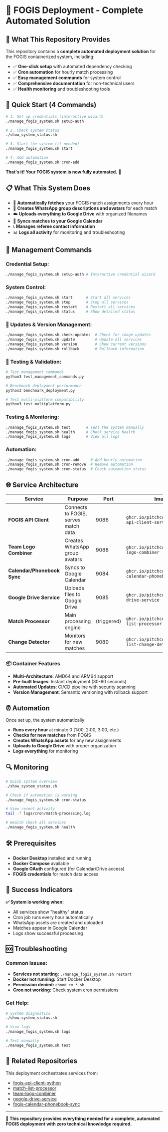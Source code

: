 # 🚀 FOGIS Deployment - Complete Automated Solution

## **🎯 What This Repository Provides**

This repository contains a **complete automated deployment solution** for the FOGIS containerized system, including:

- ✅ **One-click setup** with automated dependency checking
- ✅ **Cron automation** for hourly match processing  
- ✅ **Easy management commands** for system control
- ✅ **Comprehensive documentation** for non-technical users
- ✅ **Health monitoring** and troubleshooting tools

## **🚀 Quick Start (4 Commands)**

```bash
# 1. Set up credentials (interactive wizard)
./manage_fogis_system.sh setup-auth

# 2. Check system status
./show_system_status.sh

# 3. Start the system (if needed)
./manage_fogis_system.sh start

# 4. Add automation
./manage_fogis_system.sh cron-add
```

**That's it! Your FOGIS system is now fully automated.** 🎉

## **📋 What This System Does**

- 🔄 **Automatically fetches** your FOGIS match assignments every hour
- 📱 **Creates WhatsApp group descriptions and avatars** for each match
- ☁️ **Uploads everything to Google Drive** with organized filenames
- 📅 **Syncs matches to your Google Calendar**
- 📞 **Manages referee contact information**
- 📊 **Logs all activity** for monitoring and troubleshooting

## **🔧 Management Commands**

### **Credential Setup:**
```bash
./manage_fogis_system.sh setup-auth # Interactive credential wizard
```

### **System Control:**
```bash
./manage_fogis_system.sh start      # Start all services
./manage_fogis_system.sh stop       # Stop all services
./manage_fogis_system.sh restart    # Restart all services
./manage_fogis_system.sh status     # Show detailed status
```

### **🔄 Updates & Version Management:**
```bash
./manage_fogis_system.sh check-updates  # Check for image updates
./manage_fogis_system.sh update         # Update all services
./manage_fogis_system.sh version        # Show current versions
./manage_fogis_system.sh rollback       # Rollback information
```

### **🧪 Testing & Validation:**
```bash
# Test management commands
python3 test_management_commands.py

# Benchmark deployment performance
python3 benchmark_deployment.py

# Test multi-platform compatibility
python3 test_multiplatform.py
```

### **Testing & Monitoring:**
```bash
./manage_fogis_system.sh test       # Test the system manually
./manage_fogis_system.sh health     # Check service health
./manage_fogis_system.sh logs       # View all logs
```

### **Automation:**
```bash
./manage_fogis_system.sh cron-add     # Add hourly automation
./manage_fogis_system.sh cron-remove  # Remove automation
./manage_fogis_system.sh cron-status  # Check automation status
```

## **🌐 Service Architecture**

| Service | Purpose | Port | Image |
|---------|---------|------|-------|
| **FOGIS API Client** | Connects to FOGIS, serves match data | 9086 | `ghcr.io/pitchconnect/fogis-api-client-service` |
| **Team Logo Combiner** | Creates WhatsApp group avatars | 9088 | `ghcr.io/pitchconnect/team-logo-combiner` |
| **Calendar/Phonebook Sync** | Syncs to Google Calendar | 9084 | `ghcr.io/pitchconnect/fogis-calendar-phonebook-sync` |
| **Google Drive Service** | Uploads files to Google Drive | 9085 | `ghcr.io/pitchconnect/google-drive-service` |
| **Match Processor** | Main processing engine | (triggered) | `ghcr.io/pitchconnect/match-list-processor` |
| **Change Detector** | Monitors for new matches | 9080 | `ghcr.io/pitchconnect/match-list-change-detector` |

### **📦 Container Features**
- **Multi-Architecture**: AMD64 and ARM64 support
- **Pre-built Images**: Instant deployment (30-60 seconds)
- **Automated Updates**: CI/CD pipeline with security scanning
- **Version Management**: Semantic versioning with rollback support

## **⏰ Automation**

Once set up, the system automatically:
- **Runs every hour** at minute 0 (1:00, 2:00, 3:00, etc.)
- **Checks for new matches** from FOGIS
- **Creates WhatsApp assets** for any new assignments
- **Uploads to Google Drive** with proper organization
- **Logs everything** for monitoring

## **🔍 Monitoring**

```bash
# Quick system overview
./show_system_status.sh

# Check if automation is working
./manage_fogis_system.sh cron-status

# View recent activity
tail -f logs/cron/match-processing.log

# Health check all services
./manage_fogis_system.sh health
```

## **🛠️ Prerequisites**

- **Docker Desktop** installed and running
- **Docker Compose** available
- **Google OAuth** configured (for Calendar/Drive access)
- **FOGIS credentials** for match data access

## **🎉 Success Indicators**

**✅ System is working when:**
- All services show "healthy" status
- Cron job runs every hour automatically
- WhatsApp assets are created and uploaded
- Matches appear in Google Calendar
- Logs show successful processing

## **🆘 Troubleshooting**

### **Common Issues:**
- **Services not starting:** `./manage_fogis_system.sh restart`
- **Docker not running:** Start Docker Desktop
- **Permission denied:** `chmod +x *.sh`
- **Cron not working:** Check system cron permissions

### **Get Help:**
```bash
# System diagnostics
./show_system_status.sh

# View logs
./manage_fogis_system.sh logs

# Test manually
./manage_fogis_system.sh test
```

## **🔗 Related Repositories**

This deployment orchestrates services from:
- [fogis-api-client-python](https://github.com/PitchConnect/fogis-api-client-python)
- [match-list-processor](https://github.com/PitchConnect/match-list-processor)
- [team-logo-combiner](https://github.com/PitchConnect/team-logo-combiner)
- [google-drive-service](https://github.com/PitchConnect/google-drive-service)
- [fogis-calendar-phonebook-sync](https://github.com/PitchConnect/fogis-calendar-phonebook-sync)

---

**🎯 This repository provides everything needed for a complete, automated FOGIS deployment with zero technical knowledge required.**

